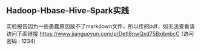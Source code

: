 ## Hadoop-Hbase-Hive-Spark实践
实验报告因为一些愚蠢原因放不了markdown文件，所以传的pdf，如无法查看请访问下面链接
https://www.jianguoyun.com/p/DetI8nwQxd75BxibnbcC (访问密码 : 1234)